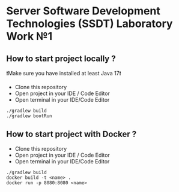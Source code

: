 # Server Software Development Technologies (SSDT) Laboratory Work №1
## How to start project locally ?
:heavy_exclamation_mark:Make sure you have installed at least Java 17:heavy_exclamation_mark:
- Clone this repository  
- Open project in your IDE / Code Editor  
- Open terminal in your IDE/Code Editor  
```
./gradlew build
./gradlew bootRun
``` 
## How to start project with Docker ?
- Clone this repository  
- Open project in your IDE / Code Editor  
- Open terminal in your IDE/Code Editor  
```
./gradlew build
docker build -t <name> .
docker run -p 8080:8080 <name>
```
